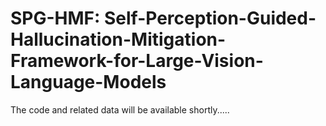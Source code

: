 # SPG-HMF: Self-Perception-Guided-Hallucination-Mitigation-Framework-for-Large-Vision-Language-Models
The code and related data will be available shortly.....

